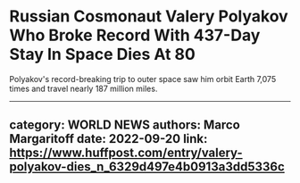 # Russian Cosmonaut Valery Polyakov Who Broke Record With 437-Day Stay In Space Dies At 80

Polyakov's record-breaking trip to outer space saw him orbit Earth 7,075 times and travel nearly 187 million miles.

---
category: WORLD NEWS
authors: Marco Margaritoff
date: 2022-09-20
link: https://www.huffpost.com/entry/valery-polyakov-dies_n_6329d497e4b0913a3dd5336c
---
